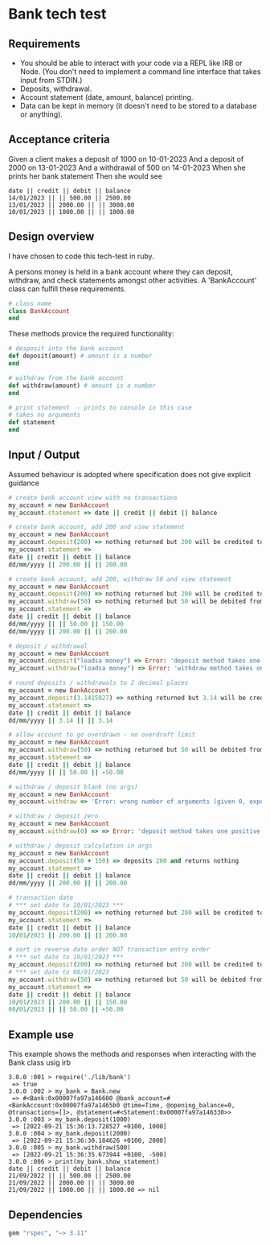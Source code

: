 # Bank tech test

## Requirements

* You should be able to interact with your code via a REPL like IRB or Node. (You don't need to implement a command line interface that takes input from STDIN.)
* Deposits, withdrawal.
* Account statement (date, amount, balance) printing.
* Data can be kept in memory (it doesn't need to be stored to a database or anything).

## Acceptance criteria

Given a client makes a deposit of 1000 on 10-01-2023
And a deposit of 2000 on 13-01-2023
And a withdrawal of 500 on 14-01-2023
When she prints her bank statement
Then she would see

``` 
date || credit || debit || balance
14/01/2023 || || 500.00 || 2500.00
13/01/2023 || 2000.00 || || 3000.00
10/01/2023 || 1000.00 || || 1000.00
```

## Design overview

I have chosen to code this tech-test in ruby.

A persons money is held in a bank account where they can deposit, withdraw, and check statements amongst other activities.
A 'BankAccount' class can fulfill these requirements.

```ruby
# class name
class BankAccount
end
```

These methods provice the required functionality:

```ruby
# desposit into the bank account
def deposit(amount) # amount is a number
end

# withdraw from the bank account
def withdraw(amount) # amount is a number
end

# print statement  - prints to console in this case
# takes no arguments
def statement
end
```

## Input / Output 

Assumed behaviour is adopted where specification does not give explicit guidance

```ruby
# create bank account view with no transactions
my_account = new BankAccount
my_account.statement => date || credit || debit || balance

# create bank account, add 200 and view statement
my_account = new BankAccount
my_account.deposit(200) => nothing returned but 200 will be credited to account
my_account.statement =>
date || credit || debit || balance
dd/mm/yyyy || 200.00 || || 200.00

# create bank account, add 200, withdraw 50 and view statement
my_account = new BankAccount
my_account.deposit(200) => nothing returned but 200 will be credited to account
my_account.withdraw(50) => nothing returned but 50 will be debited from account
my_account.statement =>
date || credit || debit || balance
dd/mm/yyyy || || 50.00 || 150.00
dd/mm/yyyy || 200.00 || || 200.00

# deposit / withdrawal
my_account = new BankAccount
my_account.deposit("loadsa money") => Error: 'deposit method takes one positive number as an argument'
my_account.withdraw("loadsa money") => Error: 'withdraw method takes one positive number as an argument'

# round deposits / withdrawals to 2 decimal places
my_account = new BankAccount
my_account.deposit(3.1415927) => nothing returned but 3.14 will be credited to account
my_account.statement =>
date || credit || debit || balance
dd/mm/yyyy || 3.14 || || 3.14

# allow account to go overdrawn - no overdraft limit
my_account = new BankAccount
my_account.withdraw(50) => nothing returned but 50 will be debited from account
my_account.statement =>
date || credit || debit || balance
dd/mm/yyyy || || 50.00 || -50.00

# withdraw / deposit blank (no args)
my_account = new BankAccount
my_account.withdraw => 'Error: wrong number of arguments (given 0, expected 1)'

# withdraw / deposit zero
my_account = new BankAccount
my_account.withdraw(0) => => Error: 'deposit method takes one positive number as an argument'

# withdraw / deposit calculation in args
my_account = new BankAccount
my_account.deposit(50 + 150) => deposits 200 and returns nothing
my_account.statement =>
date || credit || debit || balance
dd/mm/yyyy || 200.00 || || 200.00

# transaction date
# *** set date to 10/01/2023 ***
my_account.deposit(200) => nothing returned but 200 will be credited to account
my_account.statement =>
date || credit || debit || balance
10/01/2023 || 200.00 || || 200.00

# sort in reverse date order NOT transaction entry order
# *** set date to 10/01/2023 ***
my_account.deposit(200) => nothing returned but 200 will be credited to account
# *** set date to 08/01/2023
my_account.withdraw(50) => nothing returned but 50 will be debited from account
my_account.statement =>
date || credit || debit || balance
10/01/2023 || 200.00 || || 150.00
08/01/2023 || || 50.00 || -50.00
```

## Example use

This example shows the methods and responses when interacting with the Bank class usig irb

```irb
3.0.0 :001 > require('./lib/bank')
 => true 
3.0.0 :002 > my_bank = Bank.new
 => #<Bank:0x00007fa97a146600 @bank_account=#<BankAccount:0x00007fa97a1465b0 @time=Time, @opening_balance=0, @transactions=[]>, @statement=#<Statement:0x00007fa97a146330>> 
3.0.0 :003 > my_bank.deposit(1000)
 => [2022-09-21 15:36:13.728527 +0100, 1000] 
3.0.0 :004 > my_bank.deposit(2000)
 => [2022-09-21 15:36:30.184626 +0100, 2000] 
3.0.0 :005 > my_bank.withdraw(500)
 => [2022-09-21 15:36:35.673944 +0100, -500] 
3.0.0 :006 > print(my_bank.show_statement)
date || credit || debit || balance
21/09/2022 || || 500.00 || 2500.00
21/09/2022 || 2000.00 || || 3000.00
21/09/2022 || 1000.00 || || 1000.00 => nil
```

## Dependencies

```ruby
gem "rspec", "~> 3.11"
```